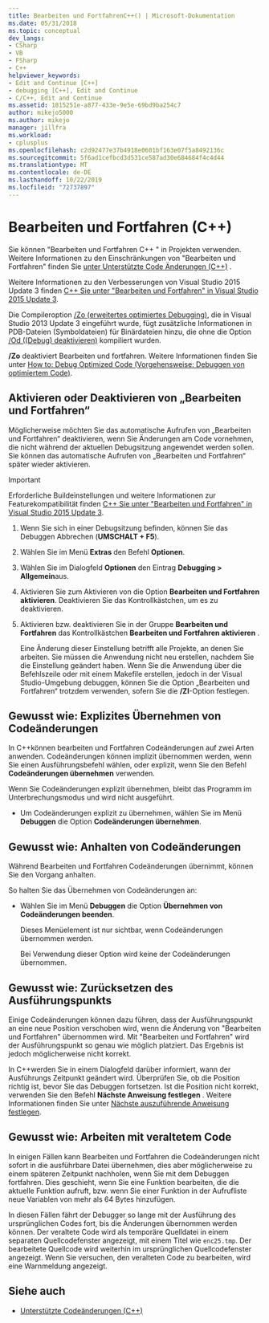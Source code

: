 ```yaml
---
title: Bearbeiten und FortfahrenC++() | Microsoft-Dokumentation
ms.date: 05/31/2018
ms.topic: conceptual
dev_langs:
- CSharp
- VB
- FSharp
- C++
helpviewer_keywords:
- Edit and Continue [C++]
- debugging [C++], Edit and Continue
- C/C++, Edit and Continue
ms.assetid: 1815251e-a877-433e-9e5e-69bd9ba254c7
author: mikejo5000
ms.author: mikejo
manager: jillfra
ms.workload:
- cplusplus
ms.openlocfilehash: c2d92477e37b4918e0601bf163e07f5a8492136c
ms.sourcegitcommit: 5f6ad1cefbcd3d531ce587ad30e684684f4c4d44
ms.translationtype: MT
ms.contentlocale: de-DE
ms.lasthandoff: 10/22/2019
ms.locfileid: "72737897"
---
```

# <a name="edit-and-continue-c"></a>Bearbeiten und Fortfahren (C++)
Sie können "Bearbeiten und Fortfahren C++ " in Projekten verwenden. Weitere Informationen zu den Einschränkungen von "Bearbeiten und Fortfahren" finden Sie [unter Unterstützte Code Änderungen (C++)](../debugger/supported-code-changes-cpp.md) .

Weitere Informationen zu den Verbesserungen von Visual Studio 2015 Update 3 finden [ C++ Sie unter "Bearbeiten und Fortfahren" in Visual Studio 2015 Update 3](https://devblogs.microsoft.com/cppblog/c-edit-and-continue-in-visual-studio-2015-update-3/).

 Die Compileroption [/Zo (erweitertes optimiertes Debugging)](/cpp/build/reference/zo-enhance-optimized-debugging), die in Visual Studio 2013 Update 3 eingeführt wurde, fügt zusätzliche Informationen in PDB-Dateien (Symboldateien) für Binärdateien hinzu, die ohne die Option [/Od ((Debug) deaktivieren)](https://msdn.microsoft.com/library/aafb762y.aspx) kompiliert wurden.

 **/Zo** deaktiviert Bearbeiten und fortfahren. Weitere Informationen finden Sie unter [How to: Debug Optimized Code (Vorgehensweise: Debuggen von optimiertem Code)](../debugger/how-to-debug-optimized-code.md).

## <a name="BKMK_Enable_or_disable_automatic_invocation_of_Edit_and_Continue"></a> Aktivieren oder Deaktivieren von „Bearbeiten und Fortfahren“
 Möglicherweise möchten Sie das automatische Aufrufen von „Bearbeiten und Fortfahren“ deaktivieren, wenn Sie Änderungen am Code vornehmen, die nicht während der aktuellen Debugsitzung angewendet werden sollen. Sie können das automatische Aufrufen von „Bearbeiten und Fortfahren“ später wieder aktivieren.

> [!IMPORTANT]
> Erforderliche Buildeinstellungen und weitere Informationen zur Featurekompatibilität finden [ C++ Sie unter "Bearbeiten und Fortfahren" in Visual Studio 2015 Update 3](https://devblogs.microsoft.com/cppblog/c-edit-and-continue-in-visual-studio-2015-update-3/).

1. Wenn Sie sich in einer Debugsitzung befinden, können Sie das Debuggen Abbrechen (**UMSCHALT + F5**).

2. Wählen Sie im Menü **Extras** den Befehl **Optionen**.

3. Wählen Sie im Dialogfeld **Optionen** den Eintrag **Debugging > Allgemein**aus.

4. Aktivieren Sie zum Aktivieren von die Option **Bearbeiten und Fortfahren aktivieren**. Deaktivieren Sie das Kontrollkästchen, um es zu deaktivieren.

5. Aktivieren bzw. deaktivieren Sie in der Gruppe **Bearbeiten und Fortfahren** das Kontrollkästchen **Bearbeiten und Fortfahren aktivieren** .

   Eine Änderung dieser Einstellung betrifft alle Projekte, an denen Sie arbeiten. Sie müssen die Anwendung nicht neu erstellen, nachdem Sie die Einstellung geändert haben. Wenn Sie die Anwendung über die Befehlszeile oder mit einem Makefile erstellen, jedoch in der Visual Studio-Umgebung debuggen, können Sie die Option „Bearbeiten und Fortfahren“ trotzdem verwenden, sofern Sie die **/ZI**-Option festlegen.

## <a name="BKMK_How_to_apply_code_changes_explicitly"></a> Gewusst wie: Explizites Übernehmen von Codeänderungen
 In C++können bearbeiten und Fortfahren Codeänderungen auf zwei Arten anwenden. Codeänderungen können implizit übernommen werden, wenn Sie einen Ausführungsbefehl wählen, oder explizit, wenn Sie den Befehl **Codeänderungen übernehmen** verwenden.

 Wenn Sie Codeänderungen explizit übernehmen, bleibt das Programm im Unterbrechungsmodus und wird nicht ausgeführt.

- Um Codeänderungen explizit zu übernehmen, wählen Sie im Menü **Debuggen** die Option **Codeänderungen übernehmen**.

## <a name="BKMK_How_to_stop_code_changes"></a> Gewusst wie: Anhalten von Codeänderungen
 Während Bearbeiten und Fortfahren Codeänderungen übernimmt, können Sie den Vorgang anhalten.

 So halten Sie das Übernehmen von Codeänderungen an:

- Wählen Sie im Menü **Debuggen** die Option **Übernehmen von Codeänderungen beenden**.

  Dieses Menüelement ist nur sichtbar, wenn Codeänderungen übernommen werden.

  Bei Verwendung dieser Option wird keine der Codeänderungen übernommen.

## <a name="BKMK_How_to_reset_the_point_of_execution"></a> Gewusst wie: Zurücksetzen des Ausführungspunkts
 Einige Codeänderungen können dazu führen, dass der Ausführungspunkt an eine neue Position verschoben wird, wenn die Änderung von "Bearbeiten und Fortfahren" übernommen wird. Mit "Bearbeiten und Fortfahren" wird der Ausführungspunkt so genau wie möglich platziert. Das Ergebnis ist jedoch möglicherweise nicht korrekt.

 In C++werden Sie in einem Dialogfeld darüber informiert, wann der Ausführungs Zeitpunkt geändert wird. Überprüfen Sie, ob die Position richtig ist, bevor Sie das Debuggen fortsetzen. Ist die Position nicht korrekt, verwenden Sie den Befehl **Nächste Anweisung festlegen** . Weitere Informationen finden Sie unter [Nächste auszuführende Anweisung festlegen](https://msdn.microsoft.com/library/y740d9d3.aspx#BKMK_Set_the_next_statement_to_execute).

## <a name="BKMK_How_to_work_with_stale_code"></a> Gewusst wie: Arbeiten mit veraltetem Code
 In einigen Fällen kann Bearbeiten und Fortfahren die Codeänderungen nicht sofort in die ausführbare Datei übernehmen, dies aber möglicherweise zu einem späteren Zeitpunkt nachholen, wenn Sie mit dem Debuggen fortfahren. Dies geschieht, wenn Sie eine Funktion bearbeiten, die die aktuelle Funktion aufruft, bzw. wenn Sie einer Funktion in der Aufrufliste neue Variablen von mehr als 64 Bytes hinzufügen.

 In diesen Fällen fährt der Debugger so lange mit der Ausführung des ursprünglichen Codes fort, bis die Änderungen übernommen werden können. Der veraltete Code wird als temporäre Quelldatei in einem separaten Quellcodefenster angezeigt, mit einem Titel wie `enc25.tmp`. Der bearbeitete Quellcode wird weiterhin im ursprünglichen Quellcodefenster angezeigt. Wenn Sie versuchen, den veralteten Code zu bearbeiten, wird eine Warnmeldung angezeigt.

## <a name="see-also"></a>Siehe auch
- [Unterstützte Codeänderungen (C++)](../debugger/supported-code-changes-cpp.md)